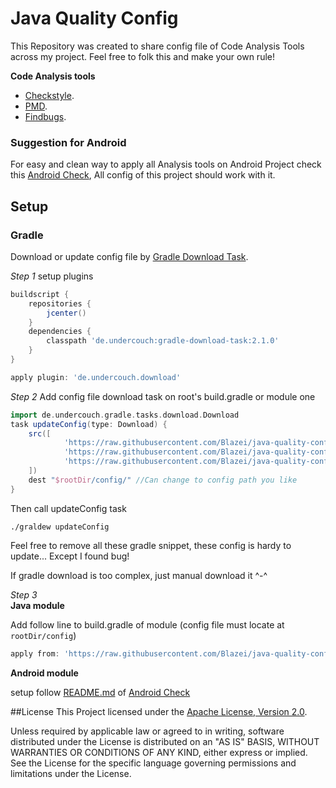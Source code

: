 # Java Quality Config
This Repository was created to share config file of Code Analysis Tools across my project. Feel free to folk this and make your own rule!

__Code Analysis tools__
- [Checkstyle](http://checkstyle.sourceforge.net/).
- [PMD](https://pmd.github.io/).
- [Findbugs](http://findbugs.sourceforge.net/).

### Suggestion for Android
For easy and clean way to apply all Analysis tools on Android Project check this [Android Check](https://github.com/noveogroup/android-check), All config of this project should work with it.


## Setup

### Gradle
Download or update config file by [Gradle Download Task](https://github.com/michel-kraemer/gradle-download-task).

*Step 1* setup plugins

```groovy
buildscript {
    repositories {
        jcenter()
    }
    dependencies {
        classpath 'de.undercouch:gradle-download-task:2.1.0'
    }
}

apply plugin: 'de.undercouch.download'
```
*Step 2* Add config file download task on root's build.gradle or module one
 
```groovy 
import de.undercouch.gradle.tasks.download.Download
task updateConfig(type: Download) {
    src([
            'https://raw.githubusercontent.com/Blazei/java-quality-config/master/config/checkstyle.xml',
            'https://raw.githubusercontent.com/Blazei/java-quality-config/master/config/pmd.xml',
            'https://raw.githubusercontent.com/Blazei/java-quality-config/master/config/findbugs.xml',
    ])
    dest "$rootDir/config/" //Can change to config path you like
}
```

Then call updateConfig task

```
./graldew updateConfig
```

Feel free to remove all these gradle snippet, these config is hardy to update... Except I found bug!

If gradle download is too complex, just manual download it ^-^

*Step 3*  
**Java module**

Add follow line to build.gradle of module (config file must locate at ```rootDir/config```)

```groovy
apply from: 'https://raw.githubusercontent.com/Blazei/java-quality-config/master/java/quality.gradle'
```

**Android module**

setup follow [README.md](https://github.com/noveogroup/android-check/blob/master/README.md) of [Android Check](https://github.com/noveogroup/android-check)



##License
This Project licensed under the
[Apache License, Version 2.0](http://www.apache.org/licenses/LICENSE-2.0).

Unless required by applicable law or agreed to in writing, software
distributed under the License is distributed on an "AS IS" BASIS,
WITHOUT WARRANTIES OR CONDITIONS OF ANY KIND, either express or implied.
See the License for the specific language governing permissions and
limitations under the License.




